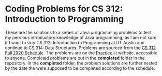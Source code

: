 # Coding Problems for CS 312: Introduction to Programming

These are the solutions to a series of Java programming problems to test my pervious introductory knowledge of Java programming, as I am not sure if I want to skip CS 312: Introduction to Programming at UT Austin and continue to CS 314: Data Structures.
Problems are sourced from the [CS 312 Fall 2020 Schedule](https://www.cs.utexas.edu/~scottm/cs312/schedule.htm).
The problems are on the [Practice-It](https://practiceit.cs.washington.edu/) website, accessible to anyone.
Completed problems are put in the **completed** folder in the repository. In the **completed** folder, the problem solutions are further nested by the date the were supposed to be completed according to the schedule.
